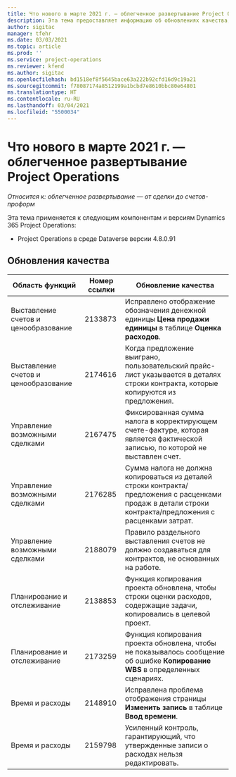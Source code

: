 ```yaml
---
title: Что нового в марте 2021 г. — облегченное развертывание Project Operations
description: Эта тема предоставляет информацию об обновлениях качества, доступных в облегченном развертывании Project Operations выпуска за март 2021 г.
author: sigitac
manager: tfehr
ms.date: 03/03/2021
ms.topic: article
ms.prod: ''
ms.service: project-operations
ms.reviewer: kfend
ms.author: sigitac
ms.openlocfilehash: bd1518ef8f5645bace63a222b92cfd16d9c19a21
ms.sourcegitcommit: f78087174a8512199a1bcbd7e8610bbc80e64801
ms.translationtype: HT
ms.contentlocale: ru-RU
ms.lasthandoff: 03/04/2021
ms.locfileid: "5500034"
---
```

# <a name="whats-new-march-2021---project-operations-lite-deployment"></a>Что нового в марте 2021 г. — облегченное развертывание Project Operations

_Относится к: облегченное развертывание — от сделки до счетов-проформ_


Эта тема применяется к следующим компонентам и версиям Dynamics 365 Project Operations:

- Project Operations в среде Dataverse версии 4.8.0.91 

## <a name="quality-updates"></a>Обновления качества

| **Область функций** | **Номер ссылки** | **Обновление качества** |
| --- | --- | --- |
| Выставление счетов и ценообразование | 2133873 | Исправлено отображение обозначения денежной единицы **Цена продажи единицы** в таблице **Оценка расходов**. |
| Выставление счетов и ценообразование | 2174616 | Когда предложение выиграно, пользовательский прайс-лист указывается в деталях строки контракта, которые копируются из предложения. |
| Управление возможными сделками | 2167475 | Фиксированная сумма налога в корректирующем счете-фактуре, которая является фактической записью, по которой не выставлен счет. |
| Управление возможными сделками | 2176285 | Сумма налога не должна копироваться из деталей строки контракта/предложения с расценками продаж в детали строки контракта/предложения с расценками затрат. |
| Управление возможными сделками | 2188079 | Правило раздельного выставления счетов не должно создаваться для контрактов, не основанных на работе. |
| Планирование и отслеживание | 2138853 | Функция копирования проекта обновлена, чтобы строки оценки расходов, содержащие задачи, копировались в целевой проект. |
| Планирование и отслеживание | 2173259 | Функция копирования проекта обновлена, чтобы не показывалось сообщение об ошибке **Копирование WBS** в определенных сценариях. |
| Время и расходы | 2148910 | Исправлена проблема отображения страницы **Изменить запись** в таблице **Ввод времени**. |
| Время и расходы | 2159798 | Усиленный контроль, гарантирующий, что утвержденные записи о расходах нельзя редактировать. |


